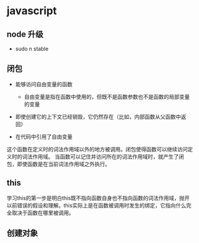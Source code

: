 # javascript

## node 升级

* sudo n stable

## 闭包

* 能够访问自由变量的函数
  * 自由变量是指在函数中使用的，但既不是函数参数也不是函数的局部变量的变量

* 即使创建它的上下文已经销毁，它仍然存在（比如，内部函数从父函数中返回）
* 在代码中引用了自由变量

这个函数在定义时的词法作用域以外的地方被调用。闭包使得函数可以继续访问定义时的词法作用域。
当函数可以记住并访问所在的词法作用域时，就产生了闭包，即使函数是在当前词法作用域之外执行。

## this

学习this的第一步是明白this既不指向函数自身也不指向函数的词法作用域，抛开以前错误的假设和理解。this实际上是在函数被调用时发生的绑定，它指向什么完全取决于函数在哪里被调用。

## 创建对象
